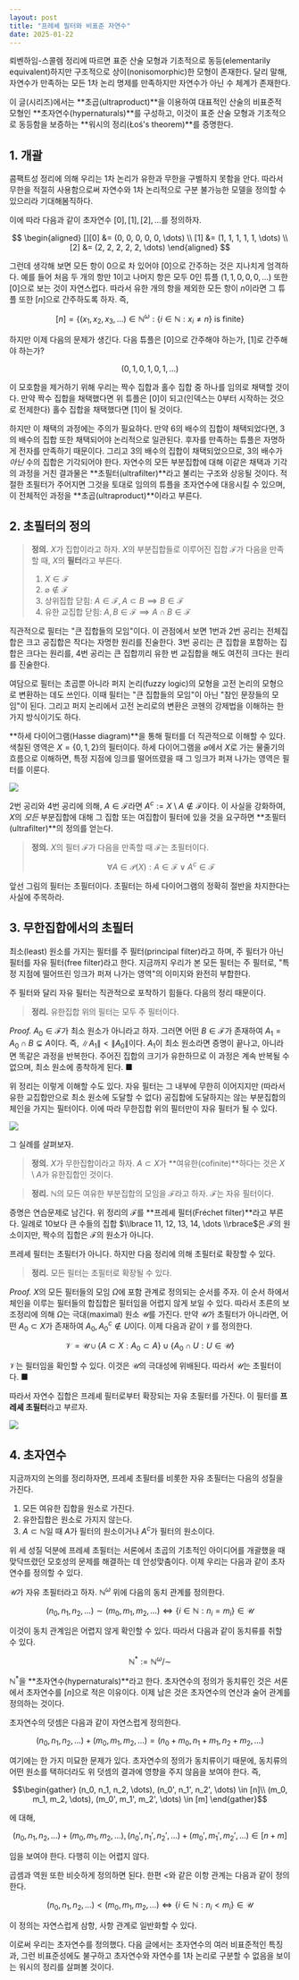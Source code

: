 ```yaml
---
layout: post
title: "프레셰 필터와 비표준 자연수"
date: 2025-01-22
---
```


뢰벤하임-스콜렘 정리에 따르면 표준 산술 모형과 기초적으로 동등(elementarily equivalent)하지만 구조적으로 상이(nonisomorphic)한 모형이 존재한다. 달리 말해, 자연수가 만족하는 모든 1차 논리 명제를 만족하지만 자연수가 아닌 수 체계가 존재한다.

이 글(시리즈)에서는 **초곱(ultraproduct)**을 이용하여 대표적인 산술의 비표준적 모형인 **초자연수(hypernaturals)**를 구성하고, 이것이 표준 산술 모형과 기초적으로 동등함을 보증하는 **워시의 정리(Łoś's theorem)**를 증명한다.

## 1. 개괄

콤팩트성 정리에 의해 우리는 1차 논리가 유한과 무한을 구별하지 못함을 안다. 따라서 무한을 적절히 사용함으로써 자연수와 1차 논리적으로 구분 불가능한 모델을 정의할 수 있으리라 기대해봄직하다.

이에 따라 다음과 같이 초자연수 $[0], [1], [2], \dots$를 정의하자.

$$
\begin{aligned}
[][0] &= (0, 0, 0, 0, 0, \dots) \\
[1] &= (1, 1, 1, 1, 1, \dots) \\
[2] &= (2, 2, 2, 2, 2, \dots)
\end{aligned}
$$

그런데 생각해 보면 모든 항이 0으로 차 있어야 $[0]$으로 간주하는 것은 지나치게 엄격하다. 예를 들어 처음 두 개의 항만 1이고 나머지 항은 모두 0인 튜플 $(1, 1, 0, 0, 0, \dots)$ 또한 $[0]$으로 보는 것이 자연스럽다. 따라서 유한 개의 항을 제외한 모든 항이 $n$이라면 그 튜플 또한 $[n]$으로 간주하도록 하자. 즉,

$$
[n] = \lbrace (x_1, x_2, x_3, \dots) \in \mathbb{N}^\omega : \lbrace i \in \mathbb{N}: x_i \neq n \rbrace \text{ is finite} \rbrace
$$

하지만 이제 다음의 문제가 생긴다. 다음 튜플은 $[0]$으로 간주해야 하는가, $[1]$로 간주해야 하는가?

$$
(0, 1, 0, 1, 0, 1, \dots)
$$

이 모호함을 제거하기 위해 우리는 짝수 집합과 홀수 집합 중 하나를 임의로 채택할 것이다. 만약 짝수 집합을 채택했다면 위 튜플은 $[0]$이 되고(인덱스는 0부터 시작하는 것으로 전제한다) 홀수 집합을 채택했다면 $[1]$이 될 것이다.

하지만 이 채택의 과정에는 주의가 필요하다. 만약 6의 배수의 집합이 채택되었다면, 3의 배수의 집합 또한 채택되어야 논리적으로 일관된다. 후자를 만족하는 튜플은 자명하게 전자를 만족하기 때문이다. 그리고 3의 배수의 집합이 채택되었으므로, 3의 배수가 *아닌* 수의 집합은 기각되어야 한다. 자연수의 모든 부분집합에 대해 이같은 채택과 기각의 과정을 거친 결과물은 **초필터(ultrafilter)**라고 불리는 구조와 상응될 것이다. 적절한 초필터가 주어지면 그것을 토대로 임의의 튜플을 초자연수에 대응시킬 수 있으며, 이 전체적인 과정을 **초곱(ultraproduct)**이라고 부른다.

## 2. 초필터의 정의

> **정의.** $X$가 집합이라고 하자. $X$의 부분집합들로 이루어진 집합 $\mathcal{F}$가 다음을 만족할 때, $X$의 **필터**라고 부른다.
>
> 1. $X \in \mathcal{F}$
> 2. $\varnothing \not\in \mathcal{F}$
> 3. 상위집합 닫힘: $A \in \mathcal{F}, A \subset B \implies B \in \mathcal{F}$
> 4. 유한 교집합 닫힘: $A, B \in \mathcal{F} \implies A \cap B \in \mathcal{F}$

직관적으로 필터는 "큰 집합들의 모임"이다. 이 관점에서 보면 1번과 2번 공리는 전체집합은 크고 공집합은 작다는 자명한 원리를 진술한다. 3번 공리는 큰 집합을 포함하는 집합은 크다는 원리를, 4번 공리는 큰 집합끼리 유한 번 교집합을 해도 여전히 크다는 원리를 진술한다.

여담으로 필터는 초곱뿐 아니라 퍼지 논리(fuzzy logic)의 모형을 고전 논리의 모형으로 변환하는 데도 쓰인다. 이때 필터는 "큰 집합들의 모임"이 아닌 "참인 문장들의 모임"이 된다. 그리고 퍼지 논리에서 고전 논리로의 변환은 코헨의 강제법을 이해하는 한 가지 방식이기도 하다.

**하세 다이어그램(Hasse diagram)**을 통해 필터를 더 직관적으로 이해할 수 있다. 색칠된 영역은 $X = \lbrace 0, 1, 2 \rbrace$의 필터이다. 하세 다이어그램을 $\varnothing$에서 $X$로 가는 물줄기의 흐름으로 이해하면, 특정 지점에 잉크를 떨어뜨렸을 때 그 잉크가 퍼져 나가는 영역은 필터를 이룬다.

![](https://velog.velcdn.com/images/dimenerno/post/86ac1e36-13fe-46fb-a9cc-b6749d1c5a69/image.png)

2번 공리와 4번 공리에 의해, $A \in \mathcal{F}$라면 $A^c := X \setminus A \notin \mathcal{F}$이다. 이 사실을 강화하여, $X$의 *모든* 부분집합에 대해 그 집합 또는 여집합이 필터에 있을 것을 요구하면 **초필터(ultrafilter)**의 정의를 얻는다.

> **정의.** $X$의 필터 $\mathcal{F}$가 다음을 만족할 때 $\mathcal{F}$는 초필터이다.
>
> $$
> \forall A \in \mathcal{P}(X) : A \in \mathcal{F} \lor A^c \in \mathcal{F}
> $$

앞선 그림의 필터는 초필터이다. 초필터는 하세 다이어그램의 정확히 절반을 차지한다는 사실에 주목하라.

## 3. 무한집합에서의 초필터

최소(least) 원소를 가지는 필터를 주 필터(principal filter)라고 하며, 주 필터가 아닌 필터를 자유 필터(free filter)라고 한다. 지금까지 우리가 본 모든 필터는 주 필터로, "특정 지점에 떨어뜨린 잉크가 퍼져 나가는 영역"의 이미지와 완전히 부합한다.

주 필터와 달리 자유 필터는 직관적으로 포착하기 힘들다. 다음의 정리 때문이다.

> **정리.** 유한집합 위의 필터는 모두 주 필터이다.

*Proof.* $A_0 \in \mathcal{F}$가 최소 원소가 아니라고 하자. 그러면 어떤 $B \in \mathcal{F}$가 존재하여 $A_1 = A_0 \cap B \subsetneq A$이다. 즉, $\|A_1\| < \|A_0 \|$이다. $A_1$이 최소 원소라면 증명이 끝나고, 아니라면 똑같은 과정을 반복한다. 주어진 집합의 크기가 유한하므로 이 과정은 계속 반복될 수 없으며, 최소 원소에 종착하게 된다. ■

위 정리는 이렇게 이해할 수도 있다. 자유 필터는 그 내부에 무한히 이어지지만 (따라서 유한 교집합만으로 최소 원소에 도달할 수 없다) 공집합에 도달하지는 않는 부분집합의 체인을 가지는 필터이다. 이에 따라 무한집합 위의 필터만이 자유 필터가 될 수 있다.

![](https://velog.velcdn.com/images/dimenerno/post/3769cca8-52df-4faa-af87-4225e588e89d/image.png)

그 실례를 살펴보자.

> **정의.** $X$가 무한집합이라고 하자. $A \subset X$가 **여유한(cofinite)**하다는 것은 $X \setminus A$가 유한집합인 것이다.

> **정리.** $\mathbb{N}$의 모든 여유한 부분집합의 모임을 $\mathcal{F}$라고 하자. $\mathcal{F}$는 자유 필터이다.

증명은 연습문제로 남긴다. 위 정리의 $\mathcal{F}$를 **프레셰 필터(Fréchet filter)**라고 부른다. 일례로 10보다 큰 수들의 집합 $\\lbrace 11, 12, 13, 14, \dots \\rbrace$은 $\mathcal{F}$의 원소이지만, 짝수의 집합은 $\mathcal{F}$의 원소가 아니다.

프레셰 필터는 초필터가 아니다. 하지만 다음 정리에 의해 초필터로 확장할 수 있다.

> **정리.** 모든 필터는 초필터로 확장될 수 있다.

*Proof.* $X$의 모든 필터들의 모임 $\Omega$에 포함 관계로 정의되는 순서를 주자. 이 순서 하에서 체인을 이루는 필터들의 합집합은 필터임을 어렵지 않게 보일 수 있다. 따라서 초른의 보조정리에 의해 $\Omega$는 극대(maximal) 원소 $\mathcal{U}$를 가진다. 만약 $\mathcal{U}$가 초필터가 아니라면, 어떤 $A_0 \subset X$가 존재하여 $A_0, A_0^c \notin U$이다. 이제 다음과 같이 $\mathcal{V}$를 정의한다.

$$
\mathcal{V} = \mathcal{U} \cup \lbrace A \subset X : A_0 \subset A \rbrace \cup \lbrace A_0 \cap U : U \in \mathcal{U} \rbrace
$$

$\mathcal{V}$는 필터임을 확인할 수 있다. 이것은 $\mathcal{U}$의 극대성에 위배된다. 따라서 $\mathcal{U}$는 초필터이다. ■

따라서 자연수 집합은 프레셰 필터로부터 확장되는 자유 초필터를 가진다. 이 필터를 **프레셰 초필터**라고 부르자.

![](https://velog.velcdn.com/images/dimenerno/post/30387200-2e80-4a74-82a2-b696ffe7e1cd/image.png)

## 4. 초자연수

지금까지의 논의를 정리하자면, 프레셰 초필터를 비롯한 자유 초필터는 다음의 성질을 가진다.

1. 모든 여유한 집합을 원소로 가진다.
2. 유한집합은 원소로 가지지 않는다.
3. $A \subset \mathbb{N}$일 때 $A$가 필터의 원소이거나 $A^c$가 필터의 원소이다.

위 세 성질 덕분에 프레셰 초필터는 서론에서 초곱의 기초적인 아이디어를 개괄했을 때 맞닥뜨렸던 모호성의 문제를 해결하는 데 안성맞춤이다. 이제 우리는 다음과 같이 초자연수를 정의할 수 있다.

$\mathcal{U}$가 자유 초필터라고 하자. $\mathbb{N}^\omega$ 위에 다음의 동치 관계를 정의한다.

$$
(n_0, n_1, n_2, \dots) \sim (m_0, m_1, m_2, \dots) \iff \lbrace i \in \mathbb{N} : n_i = m_i \rbrace \in \mathcal{U}
$$

이것이 동치 관계임은 어렵지 않게 확인할 수 있다. 따라서 다음과 같이 동치류를 취할 수 있다.

$$
\mathbb{N}^* := \mathbb{N}^\omega/\sim
$$

$\mathbb{N}^*$을 **초자연수(hypernaturals)**라고 한다. 초자연수의 정의가 동치류인 것은 서론에서 초자연수를 $[n]$으로 적은 이유이다. 이제 남은 것은 초자연수의 연산과 술어 관계를 정의하는 것이다.

초자연수의 덧셈은 다음과 같이 자연스럽게 정의한다.

$$
(n_0, n_1, n_2, \dots) + (m_0, m_1, m_2, \dots) = (n_0 + m_0, n_1 + m_1, n_2 + m_2, \dots)
$$

여기에는 한 가지 미묘한 문제가 있다. 초자연수의 정의가 동치류이기 때문에, 동치류의 어떤 원소를 택하더라도 위 덧셈의 결과에 영향을 주지 않음을 보여야 한다. 즉,

$$\begin{gather}
(n_0, n_1, n_2, \dots), (n_0', n_1', n_2', \dots) \in [n]\\
(m_0, m_1, m_2, \dots), (m_0', m_1', m_2', \dots) \in [m]
\end{gather}$$

에 대해,

$$
(n_0, n_1, n_2, \dots) + (m_0, m_1, m_2, \dots), (n_0', n_1', n_2', \dots) + (m_0', m_1', m_2', \dots) \in [n + m]
$$

임을 보여야 한다. 다행히 이는 어렵지 않다.

곱셈과 역원 또한 비슷하게 정의하면 된다. 한편 $<$와 같은 이항 관계는 다음과 같이 정의한다.

$$
(n_0, n_1, n_2, \dots) < (m_0, m_1, m_2, \dots) \iff \lbrace i \in \mathbb{N} : n_i < m_i \rbrace \in \mathcal{U}
$$

이 정의는 자연스럽게 삼항, 사항 관계로 일반화할 수 있다.

이로써 우리는 초자연수를 정의했다. 다음 글에서는 초자연수의 여러 비표준적인 특징과, 그런 비표준성에도 불구하고 초자연수와 자연수를 1차 논리로 구분할 수 없음을 보이는 워시의 정리를 살펴볼 것이다.